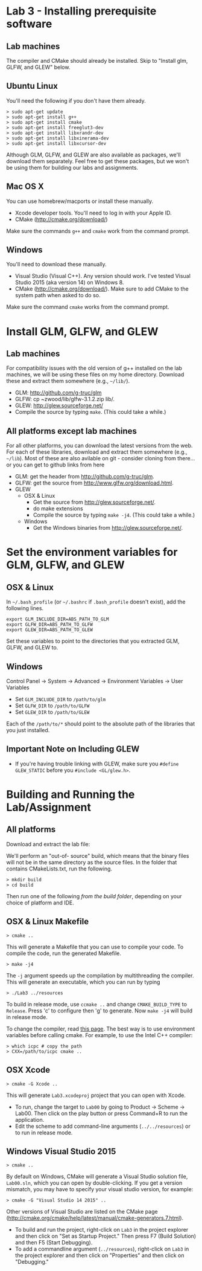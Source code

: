 Lab 3 - Installing prerequisite software
========================================

Lab machines
------------

The compiler and CMake should already be installed. Skip to "Install glm,
GLFW, and GLEW" below.


Ubuntu Linux
------------

You'll need the following if you don't have them already.

	> sudo apt-get update
	> sudo apt-get install g++
	> sudo apt-get install cmake
	> sudo apt-get install freeglut3-dev
	> sudo apt-get install libxrandr-dev
	> sudo apt-get install libxinerama-dev
	> sudo apt-get install libxcursor-dev

Although GLM, GLFW, and GLEW are also available as packages, we'll download
them separately. Feel free to get these packages, but we won't be using them
for building our labs and assignments.


Mac OS X
--------

You can use homebrew/macports or install these manually.

- Xcode developer tools. You'll need to log in with your Apple ID.
- CMake (<http://cmake.org/download/>)

Make sure the commands `g++` and `cmake` work from the command prompt.


Windows
-------

You'll need to download these manually.

- Visual Studio (Visual C++). Any version should work. I've tested Visual
  Studio 2015 (aka version 14) on Windows 8.
- CMake (<http://cmake.org/download/>). Make sure to add CMake to the system
  path when asked to do so.

Make sure the command `cmake` works from the command prompt.


Install GLM, GLFW, and GLEW
=============================


Lab machines
------------

For compatibility issues with the old version of g++ installed on the lab
machines, we will be using these files on my home directory. Download these
and extract them somewhere (e.g., `~/lib/`).

- GLM: <http://github.com/g-truc/glm> 
- GLFW: cp ~zwood/lib/glfw-3.1.2.zip lib/. 
- GLEW: <http://glew.sourceforge.net/> 
- Compile the source by typing `make`. (This could take a while.)


All platforms except lab machines
---------------------------------

For all other platforms, you can download the latest versions from the web.
For each of these libraries, download and extract them somewhere (e.g.,
`~/lib`).  Most of these are also avilable on git - consider cloning from there... or you can get to github links from here

- GLM: get the header from <http://github.com/g-truc/glm>.
- GLFW: get the source from <http://www.glfw.org/download.html>.
- GLEW
    - OSX & Linux
        - Get the source from <http://glew.sourceforge.net/>.
        - do make extensions
        - Compile the source by typing `make -j4`. (This could take a while.)
    - Windows
        - Get the Windows binaries from <http://glew.sourceforge.net/>.




Set the environment variables for GLM, GLFW, and GLEW
=======================================================


OSX & Linux
-----------

In `~/.bash_profile` (or `~/.bashrc` if `.bash_profile` doesn't exist), add the
following lines.

	export GLM_INCLUDE_DIR=ABS_PATH_TO_GLM
	export GLFW_DIR=ABS_PATH_TO_GLFW
	export GLEW_DIR=ABS_PATH_TO_GLEW

Set these variables to point to the directories that you extracted GLM,
GLFW, and GLEW to.


Windows
-------

Control Panel -> System -> Advanced -> Environment Variables -> User Variables

- Set `GLM_INCLUDE_DIR` to `/path/to/glm`
- Set `GLFW_DIR` to `/path/to/GLFW`
- Set `GLEW_DIR` to `/path/to/GLEW`

Each of the `/path/to/*` should point to the absolute path of the libraries
that you just installed.


Important Note on Including GLEW
------------------------------------------

- If you're having trouble linking with GLEW, make sure you `#define GLEW_STATIC` before you `#include <GL/glew.h>`.


Building and Running the Lab/Assignment
=======================================


All platforms
-------------

Download and extract the lab file:

We'll perform an "out-of- source" build, which means that the binary files
will not be in the same directory as the source files. In the folder that
contains CMakeLists.txt, run the following.

	> mkdir build
	> cd build

Then run one of the following *from the build folder*, depending on your
choice of platform and IDE.


OSX & Linux Makefile
--------------------

	> cmake ..

This will generate a Makefile that you can use to compile your code. To
compile the code, run the generated Makefile.

	> make -j4

The `-j` argument speeds up the compilation by multithreading the compiler.
This will generate an executable, which you can run by typing

	> ./Lab3 ../resources

To build in release mode, use `ccmake ..` and change `CMAKE_BUILD_TYPE` to
`Release`. Press 'c' to configure then 'g' to generate. Now `make -j4` will
build in release mode.

To change the compiler, read [this
page](http://cmake.org/Wiki/CMake_FAQ#How_do_I_use_a_different_compiler.3F).
The best way is to use environment variables before calling cmake. For
example, to use the Intel C++ compiler:

	> which icpc # copy the path
	> CXX=/path/to/icpc cmake ..


OSX Xcode
---------

	> cmake -G Xcode ..

This will generate `Lab3.xcodeproj` project that you can open with Xcode.

- To run, change the target to `Lab00` by going to Product -> Scheme -> Lab00.
  Then click on the play button or press Command+R to run the application.
- Edit the scheme to add command-line arguments (`../../resources`) or to run
  in release mode.


Windows Visual Studio 2015
--------------------------

	> cmake ..

By default on Windows, CMake will generate a Visual Studio solution file,
`Lab00.sln`, which you can open by double-clicking. If you get a version
mismatch, you may have to specify your visual studio version, for example:

	> cmake -G "Visual Studio 14 2015" ..

Other versions of Visual Studio are listed on the CMake page
(<http://cmake.org/cmake/help/latest/manual/cmake-generators.7.html>).

- To build and run the project, right-click on `Lab3` in the project explorer
  and then click on "Set as Startup Project." Then press F7 (Build Solution)
  and then F5 (Start Debugging).
- To add a commandline argument (`../resources`), right-click on `Lab3` in
  the project explorer and then click on "Properties" and then click on
  "Debugging."

